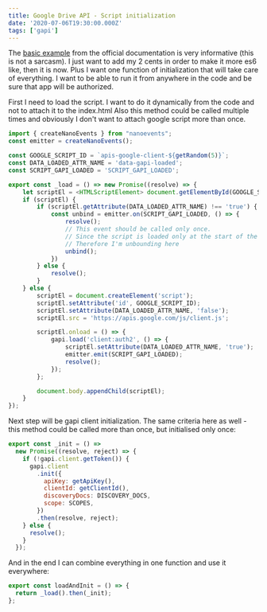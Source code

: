 ```yaml
---
title: Google Drive API - Script initialization
date: '2020-07-06T19:30:00.000Z'
tags: ['gapi']
---
```


The [basic example](https://developers.google.com/drive/api/v3/quickstart/js) from the official documentation is very informative (this is not a sarcasm). I just want to add my 2 cents in order to make it more es6 like, then it is now. Plus I want one function of initialization that will take care of everything. I want to be able to run it from anywhere in the code and be sure that app will be authorized.

First I need to load the script. I want to do it dynamically from the code and not to attach it to the index.html Also this method could be called multiple times and obviously I don't want to attach google script more than once.

```js
import { createNanoEvents } from "nanoevents";
const emitter = createNanoEvents();

const GOOGLE_SCRIPT_ID = `apis-google-client-${getRandom(5)}`;
const DATA_LOADED_ATTR_NAME = 'data-gapi-loaded';
const SCRIPT_GAPI_LOADED = 'SCRIPT_GAPI_LOADED';

export const _load = () => new Promise((resolve) => {
    let scriptEl = <HTMLScriptElement> document.getElementById(GOOGLE_SCRIPT_ID);
    if (scriptEl) {
        if (scriptEl.getAttribute(DATA_LOADED_ATTR_NAME) !== 'true') {
            const unbind = emitter.on(SCRIPT_GAPI_LOADED, () => {
                resolve();
                // This event should be called only once.
                // Since the script is loaded only at the start of the app.
                // Therefore I'm unbounding here
                unbind();
            })
        } else {
            resolve();
        }
    } else {
        scriptEl = document.createElement('script');
        scriptEl.setAttribute('id', GOOGLE_SCRIPT_ID);
        scriptEl.setAttribute(DATA_LOADED_ATTR_NAME, 'false');
        scriptEl.src = 'https://apis.google.com/js/client.js';

        scriptEl.onload = () => {
            gapi.load('client:auth2', () => {
                scriptEl.setAttribute(DATA_LOADED_ATTR_NAME, 'true');
                emitter.emit(SCRIPT_GAPI_LOADED);
                resolve();
            });
        };

        document.body.appendChild(scriptEl);
    }
});
```

Next step will be gapi client initialization. The same criteria here as well - this method could be called more than once, but initialised only once:

```js
export const _init = () =>
  new Promise((resolve, reject) => {
    if (!gapi.client.getToken()) {
      gapi.client
        .init({
          apiKey: getApiKey(),
          clientId: getClientId(),
          discoveryDocs: DISCOVERY_DOCS,
          scope: SCOPES,
        })
        .then(resolve, reject);
    } else {
      resolve();
    }
  });
```

And in the end I can combine everything in one function and use it everywhere:

```js
export const loadAndInit = () => {
  return _load().then(_init);
};
```

